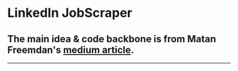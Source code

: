 # LinkedIn JobScraper

## The main idea & code backbone is from Matan Freemdan's [medium article](https://medium.com/nerd-for-tech/linked-in-web-scraper-using-selenium-15189959b3ba).

***

